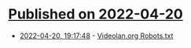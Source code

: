 # [Published on 2022-04-20](index.md)

* [2022-04-20, 19:17:48](https://news.ycombinator.com/item?id=31101613) - [Videolan.org Robots.txt](https://www.videolan.org/robots.txt)
